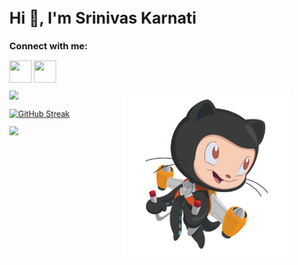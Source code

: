<h1>Hi 👋, I'm Srinivas Karnati</h1>
<h3 align="left">Connect with me:</h3>
<p align="left">
<a href="https://twitter.com/__karnati" target="blank"><img align="center" src="https://cdn2.iconfinder.com/data/icons/social-media-2285/512/1_Twitter3_colored_svg-512.png" alt="" height="40" width="40" /></a>
<a href="http://linkedin.com/in/srinivas-karnati/" target="blank"><img align="center" src="https://cdn2.iconfinder.com/data/icons/social-media-2285/512/1_Linkedin_unofficial_colored_svg-512.png" alt="" height="40" width="40" /></a>
</p>
<img align="right" alt="PNG" src="https://github.com/karnatisrinivas/karnatisrinivas/blob/main/cat.png" width="300" height="300" />

<img height="180em" src="https://github-readme-stats.vercel.app/api?username=karnatisrinivas&show_icons=true&hide_border=true&&count_private=true&include_all_commits=true&theme=dark" />






[![GitHub Streak](https://github-readme-streak-stats.herokuapp.com/?user=karnatisrinivas&theme=dark)](https://git.io/streak-stats)

![](https://komarev.com/ghpvc/?username=karnatisrinivas) 
